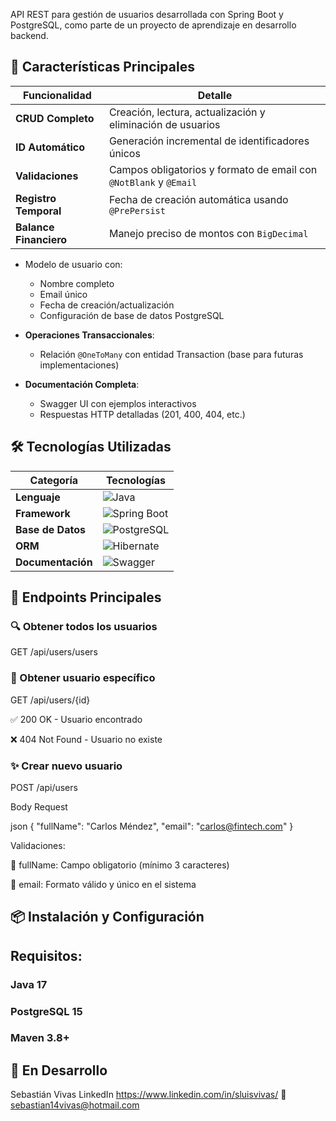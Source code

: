 API REST para gestión de usuarios desarrollada con Spring Boot y PostgreSQL, como parte de un proyecto de aprendizaje en desarrollo backend.


## 🌟 Características Principales

| Funcionalidad               | Detalle                                                                 |
|-----------------------------|-------------------------------------------------------------------------|
| **CRUD Completo**           | Creación, lectura, actualización y eliminación de usuarios             |
| **ID Automático**           | Generación incremental de identificadores únicos                       |
| **Validaciones**            | Campos obligatorios y formato de email con `@NotBlank` y `@Email`      |
| **Registro Temporal**       | Fecha de creación automática usando `@PrePersist`                      |
| **Balance Financiero**      | Manejo preciso de montos con `BigDecimal`


- Modelo de usuario con:
  - Nombre completo
  - Email único
  - Fecha de creación/actualización
  - Configuración de base de datos PostgreSQL

- **Operaciones Transaccionales**:
  - Relación `@OneToMany` con entidad Transaction (base para futuras implementaciones)

- **Documentación Completa**:
  - Swagger UI con ejemplos interactivos
  - Respuestas HTTP detalladas (201, 400, 404, etc.)

## 🛠 Tecnologías Utilizadas

<div align="center">

| **Categoría**       | **Tecnologías**                                                                                  |
|---------------------|--------------------------------------------------------------------------------------------------|
| **Lenguaje**        | ![Java](https://img.shields.io/badge/-Java%2017-ED8B00?logo=openjdk&logoColor=white)             |
| **Framework**       | ![Spring Boot](https://img.shields.io/badge/-Spring%20Boot%203.1.5-6DB33F?logo=spring)          |
| **Base de Datos**   | ![PostgreSQL](https://img.shields.io/badge/-PostgreSQL%2015-336791?logo=postgresql)             |
| **ORM**             | ![Hibernate](https://img.shields.io/badge/-Hibernate-59666C?logo=hibernate&logoColor=white)     |
| **Documentación**   | ![Swagger](https://img.shields.io/badge/-Swagger%20UI-85EA2D?logo=swagger)                     |

</div>



## 📡 Endpoints Principales

### 🔍 Obtener todos los usuarios
GET /api/users/users

### 📌 Obtener usuario específico
GET /api/users/{id}


✅ 200 OK - Usuario encontrado

❌ 404 Not Found - Usuario no existe

### ✨ Crear nuevo usuario
POST /api/users

Body Request

json
{
  "fullName": "Carlos Méndez",
  "email": "carlos@fintech.com"
}



Validaciones:

🛑 fullName: Campo obligatorio (mínimo 3 caracteres)

🛑 email: Formato válido y único en el sistema




##  📦 Instalación y Configuración
## Requisitos:

### Java 17

### PostgreSQL 15

### Maven 3.8+

## 🚧 En Desarrollo

Sebastián Vivas
LinkedIn  https://www.linkedin.com/in/sluisvivas/
📧 sebastian14vivas@hotmail.com
